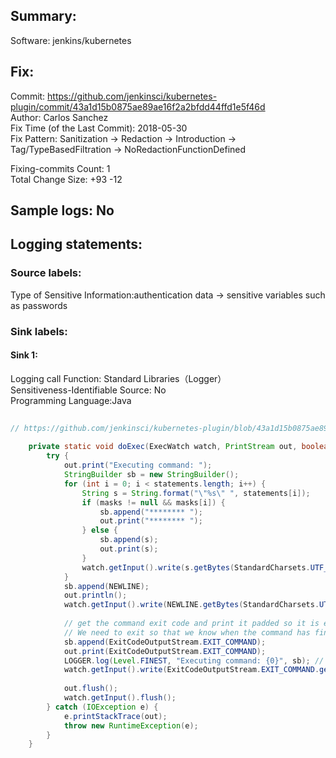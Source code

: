 ## Summary:  
Software: jenkins/kubernetes  
## Fix:  
Commit: https://github.com/jenkinsci/kubernetes-plugin/commit/43a1d15b0875ae89ae16f2a2bfdd44ffd1e5f46d  
Author: Carlos Sanchez  
Fix Time (of the Last Commit): 2018-05-30  
Fix Pattern: Sanitization -> Redaction -> Introduction -> Tag/TypeBasedFiltration -> NoRedactionFunctionDefined  
  
Fixing-commits Count: 1  
Total Change Size: +93 -12  
## Sample logs: No  
## Logging statements:  
### Source labels:  
Type of Sensitive Information:authentication data -> sensitive variables such as passwords  
### Sink labels:  
#### Sink 1:  
Logging call Function:  Standard Libraries（Logger）  
Sensitiveness-Identifiable Source:  No  
Programming Language:Java  
```Java  
  
// https://github.com/jenkinsci/kubernetes-plugin/blob/43a1d15b0875ae89ae16f2a2bfdd44ffd1e5f46d/src/main/java/org/csanchez/jenkins/plugins/kubernetes/pipeline/ContainerExecDecorator.java#L463-L495  
  
    private static void doExec(ExecWatch watch, PrintStream out, boolean[] masks, String... statements) {  
        try {  
            out.print("Executing command: ");  
            StringBuilder sb = new StringBuilder();  
            for (int i = 0; i < statements.length; i++) {  
                String s = String.format("\"%s\" ", statements[i]);  
                if (masks != null && masks[i]) {  
                    sb.append("******** ");  
                    out.print("******** ");  
                } else {  
                    sb.append(s);  
                    out.print(s);  
                }  
                watch.getInput().write(s.getBytes(StandardCharsets.UTF_8));  
            }  
            sb.append(NEWLINE);  
            out.println();  
            watch.getInput().write(NEWLINE.getBytes(StandardCharsets.UTF_8));  
  
            // get the command exit code and print it padded so it is easier to parse in ContainerExecProc  
            // We need to exit so that we know when the command has finished.  
            sb.append(ExitCodeOutputStream.EXIT_COMMAND);  
            out.print(ExitCodeOutputStream.EXIT_COMMAND);  
            LOGGER.log(Level.FINEST, "Executing command: {0}", sb); // HERE IS THE SINK 1  
            watch.getInput().write(ExitCodeOutputStream.EXIT_COMMAND.getBytes(StandardCharsets.UTF_8));  
  
            out.flush();  
            watch.getInput().flush();  
        } catch (IOException e) {  
            e.printStackTrace(out);  
            throw new RuntimeException(e);  
        }  
    }  
  
```  
